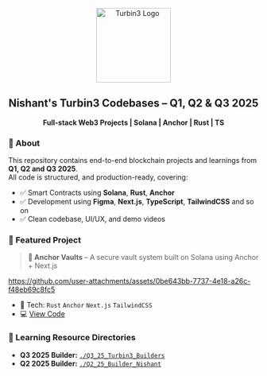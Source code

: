 <p align="center">
  <img src="images/turbin3_logo.png" alt="Turbin3 Logo" width="150" />
</p>

<h2 align="center">Nishant's Turbin3 Codebases – Q1, Q2 & Q3 2025</h2>

<p align="center">
  <strong>Full-stack Web3 Projects | Solana | Anchor | Rust | TS</strong>
</p>




### 🧠 About 

This repository contains end-to-end blockchain projects and learnings from **Q1, Q2 and Q3 2025**.  
All code is structured,  and production-ready, covering:

- ✅ Smart Contracts using **Solana**, **Rust**, **Anchor**
- ✅ Development using **Figma**, **Next.js**, **TypeScript**, **TailwindCSS** and so on
- ✅ Clean codebase, UI/UX, and demo videos



### 📌 Featured Project
> **🔐 Anchor Vaults** – A secure vault system built on Solana using Anchor + Next.js

https://github.com/user-attachments/assets/0be643bb-7737-4e18-a26c-f48eb69c8fc5


- 🧠 Tech: `Rust` `Anchor` `Next.js` `TailwindCSS`  
- 💻 [View Code](https://github.com/NishantCoder108/Q3_25_Turbin3_Builders/tree/master/anchor-vaults/app)




### 📂 Learning Resource Directories

- **Q3 2025 Builder:** [`./Q3_25_Turbin3_Builders`](https://github.com/NishantCoder108/Q3_25_Turbin3_Builders)
- **Q2 2025 Builder:** [`./Q2_25_Builder_Nishant`](https://github.com/NishantCoder108/Q2_25_Builder_Nishant)




<!-- 

> This repository contains my learning journey, projects, and assignments .

-->
